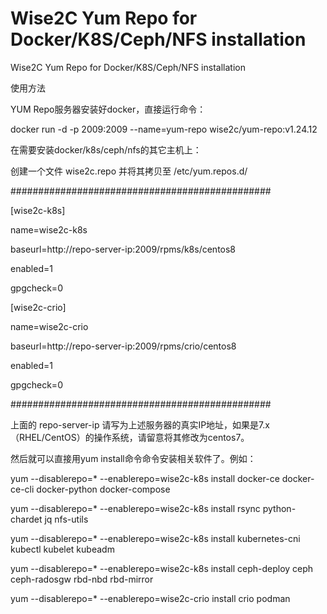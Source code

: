 # Wise2C Yum Repo for Docker/K8S/Ceph/NFS installation
Wise2C Yum Repo for Docker/K8S/Ceph/NFS installation

使用方法

YUM Repo服务器安装好docker，直接运行命令：

docker run -d -p 2009:2009 --name=yum-repo wise2c/yum-repo:v1.24.12

在需要安装docker/k8s/ceph/nfs的其它主机上：

创建一个文件 wise2c.repo 并将其拷贝至 /etc/yum.repos.d/

###############################################

[wise2c-k8s]

name=wise2c-k8s

baseurl=http://repo-server-ip:2009/rpms/k8s/centos8

enabled=1

gpgcheck=0

[wise2c-crio]

name=wise2c-crio

baseurl=http://repo-server-ip:2009/rpms/crio/centos8

enabled=1

gpgcheck=0

###############################################

上面的 repo-server-ip 请写为上述服务器的真实IP地址，如果是7.x（RHEL/CentOS）的操作系统，请留意将其修改为centos7。

然后就可以直接用yum install命令命令安装相关软件了。例如：

yum --disablerepo=* --enablerepo=wise2c-k8s install docker-ce docker-ce-cli docker-python docker-compose

yum --disablerepo=* --enablerepo=wise2c-k8s install rsync python-chardet jq nfs-utils
  
yum --disablerepo=* --enablerepo=wise2c-k8s install kubernetes-cni kubectl kubelet kubeadm

yum --disablerepo=* --enablerepo=wise2c-k8s install ceph-deploy ceph ceph-radosgw rbd-nbd rbd-mirror

yum --disablerepo=* --enablerepo=wise2c-crio install crio podman
